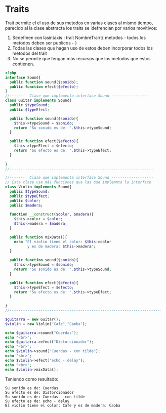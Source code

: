 # Traits

Trait permite el el uso de sus metodos en varias clases al mismo tiempo, parecido al la clase abstracta los traits se idefrencian por varios movitivos:

  1. Sedefinen con lasintaxis : trait NombreTrairt{ metodos - todos los metodos deben ser publicos - }
  2. Todas las clases que hagan uso de estos deben incorporar todos los metodos del trait
  3. No se permite que tengan más recursos que los metodos que estos contienen.

```php
<?php 
interface Sound{
  public function sound($sonido);
  public function efect($efecto);
}
//-------  Clase que implementa interface Sound -----------------
class Guitar implements Sound{
  public $typeSound;
  public $typeEfect;

  public function sound($sonido){
    $this->typeSound = $sonido;
    return "Su sonido es de: ".$this->typeSound;
  }

  public function efect($efecto){
    $this->typeEfect = $efecto;
    return "Su efecto es de: ".$this->typeEfect;
  }
  
}
//-----------------------------------------------------------------

//-------  Clase que implementa interface Sound -------------------
// Esta clase usa más funciones que las que implemnta la interface
class Violin implements Sound{
  public $typeSound;
  public $typeEfect;
  public $color;
  public $madera;
  
  function __construct($color, $madera){
    $this->color = $color;
    $this->madera = $madera;
  }

  public function mixData(){
    echo "El violin tiene el color: $this->color 
          y es de madera: $this->madera";
  }
  
  public function sound($sonido){
    $this->typeSound = $sonido;
    return "Su sonido es de: ".$this->typeSound;
  }

  public function efect($efecto){
    $this->typeEfect = $efecto;
    return "Su efecto es de: ".$this->typeEfect;
  }
  
}
//--------------------------------------------------------------------------------------

$guitarra = new Guitar();
$violin = new Violin("Cafe","Caoba");

echo $guitarra->sound("Cuerdas");
echo "<br>";
echo $guitarra->efect("Distorcionador");
echo "<br>";
echo $violin->sound("Cuerdas - con tilde");
echo "<br>";
echo $violin->efect("echo - delay");
echo "<br>";
echo $violin->mixData();
```
Teniendo como resultado:
```console
Su sonido es de: Cuerdas
Su efecto es de: Distorcionador
Su sonido es de: Cuerdas - con tilde
Su efecto es de: echo - delay
El violin tiene el color: Cafe y es de madera: Caoba
```
